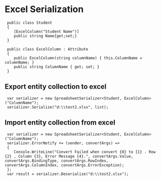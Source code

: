 # Excel Serialization

     public class Student
     {
     	[ExcelColumn("Student Name")]
     	public string Name{get;set;}
     }
     
     public class ExcelColumn : Attribute
     {
    	public ExcelColumn(string columnName) { this.ColumnName = columnName; }
    	public string ColumnName { get; set; }
     }
    
## Export entity collection to excel
 
     var serializer = new SpreadsheetSerializer<Student, ExcelColumn>("ColumnName");
     serializer.Serialize("d:\\test2.xlsx", list);

## Import entity collection from excel

     var serializer = new SpreadsheetSerializer<Student, ExcelColumn>("ColumnName");
     serializer.ErrorNotify += (sender, convertArgs) =>
     {
     	Console.WriteLine("Convert Failed when convert {0} to {1} . Row {2} , Column {3}, Error Message {4}.", convertArgs.Value, convertArgs.BindingType, convertArgs.RowIndex, convertArgs.ColumnIndex, convertArgs.ErrorException);
     };
     var result = serializer.Deserialize("d:\\test2.xlsx");
